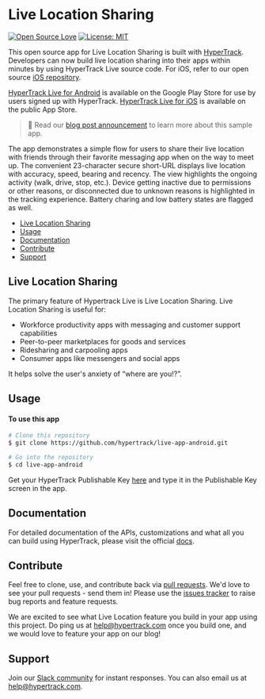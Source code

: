 # Live Location Sharing
[![Open Source Love](https://badges.frapsoft.com/os/v1/open-source.svg?v=103)](https://opensource.org/licenses/MIT) [![License: MIT](https://img.shields.io/badge/License-MIT-yellow.svg)](https://opensource.org/licenses/MIT) 

This open source app for Live Location Sharing is built with [HyperTrack](https://www.hypertrack.com). Developers can now build live location sharing into their apps within minutes by using HyperTrack Live source code. For iOS, refer to our open source [iOS repository](https://github.com/hypertrack/live-app-ios).

[HyperTrack Live for Android](https://play.google.com/store/apps/details?id=com.hypertrack.live) is available on the Google Play Store for use by users signed up with HyperTrack. [HyperTrack Live for iOS](https://apps.apple.com/us/app/hypertrack-live/id1076924821) is available on the public App Store.

> 👋 Read our [blog post announcement](https://hypertrack.com/blog/2019/07/19/build-live-location-sharing-in-your-work-app-within-minutes/) to learn more about this sample app.

The app demonstrates a simple flow for users to share their live location with friends through their favorite messaging app when on the way to meet up. The convenient 23-character secure short-URL displays live location with accuracy, speed, bearing and recency. The view highlights the ongoing activity (walk, drive, stop, etc.). Device getting inactive due to permissions or other reasons, or disconnected due to unknown reasons is highlighted in the tracking experience. Battery charing and low battery states are flagged as well.

- [Live Location Sharing](#live-location-sharing)
- [Usage](#usage)
- [Documentation](#documentation)
- [Contribute](#contribute)
- [Support](#support)

## Live Location Sharing
The primary feature of Hypertrack Live is Live Location Sharing. Live Location Sharing is useful for:
- Workforce productivity apps with messaging and customer support capabilities
- Peer-to-peer marketplaces for goods and services
- Ridesharing and carpooling apps
- Consumer apps like messengers and social apps

It helps solve the user's anxiety of “where are you⁉️”.

## Usage
#### To use this app

```bash
# Clone this repository
$ git clone https://github.com/hypertrack/live-app-android.git

# Go into the repository
$ cd live-app-android
```

Get your HyperTrack Publishable Key [here](https://dashboard.hypertrack.com/signup) and type it in the Publishable Key screen in the app.

## Documentation
For detailed documentation of the APIs, customizations and what all you can build using HyperTrack, please visit the official [docs](https://docs.hypertrack.com/).

## Contribute
Feel free to clone, use, and contribute back via [pull requests](https://help.github.com/articles/about-pull-requests/). We'd love to see your pull requests - send them in! Please use the [issues tracker](https://github.com/hypertrack/live-app-android/issues) to raise bug reports and feature requests.

We are excited to see what Live Location feature you build in your app using this project. Do ping us at help@hypertrack.com once you build one, and we would love to feature your app on our blog!

## Support
Join our [Slack community](http://slack.hypertrack.com) for instant responses. You can also email us at help@hypertrack.com.


